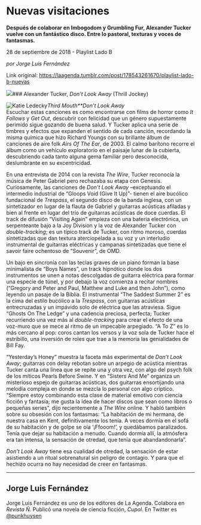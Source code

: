 # Nuevas visitaciones

**Después de colaborar en Imbogodom y Grumbling Fur, Alexander Tucker vuelve con un fantástico disco. Entre lo pastoral, texturas y voces de fantasmas.**

28 de septiembre de 2018 - Playlist Lado B

_por Jorge Luis Fernández_

Link original: https://laagenda.tumblr.com/post/178543261670/playlist-lado-b-nuevas

![](https://64.media.tumblr.com/46a9c3121b52e0e2e9af072b1e10e744/tumblr_inline_pfs53jI1oc1t6q87u_500.jpg)### Alexander Tucker, *Don’t Look Away* (Thrill Jockey)

![Katie Ledecky](https://64.media.tumblr.com/adfe5fde56373d6db8d2691c3fce7695/tumblr_inline_pfrwc0Qucg1t6q87u_400.jpg)*Third Mouth**Don’t Look Away*  
Escuchar estas canciones es como encontrarse con films de horror como *It Follows* y *Get Out*, descubrir con felicidad que un género supuestamente perimido sigue gozando de buena salud. Y Tucker aplica una serie de timbres y efectos que expanden el sentido de cada canción, recordando la misma química que hizo Richard Youngs con su brillante álbum de canciones de aire folk *Airs Of The Ear*, de 2003. El calmo barítono recorre el álbum como un vehículo exploratorio en el paisaje lunar de la cubierta, descubriendo cada tanto alguna gema familiar pero desconocida, deslumbrante en su excentricidad.

En una entrevista de 2014 con la revista *The Wire*, Tucker reconocía la música de Peter Gabriel pero rechazaba su etapa con Genesis. Curiosamente, las canciones de *Don’t Look Away* –exceptuando el intermedio industrial de “Gloops Void (Give It Up)”- tienen el aire bucólico fundacional de *Trespass*, el segundo disco de la banda inglesa, con un sintetizador en lugar de la flauta de Gabriel y guitarras acústicas afiladas y bien al frente en lugar del trío de guitarras acústicas de doce cuerdas. El track de difusión “Visiting Again” empieza con una batería electrónica, un serpenteante bajo a la Joy Division y la voz de Alexander Tucker con *double-tracking*; es un típico track de Tucker, con ritmo moroso, cuerdas sintetizadas que dan textura aterciopelada a su voz y un interludio instrumental de guitarras eléctricas y campanas sintetizadas que tiene el savoir faire ochentoso de “Souvenir”, de OMD.

Un bajo en sincronía con las teclas graves de un piano forman la base minimalista de “Boys Names”, un track hipnótico donde los dos instrumentos se unen a notas descolgadas de guitarra eléctrica para formar una especie de túnel, y por debajo la voz comienza a recitar nombres (“Gregory and Peter and Paul, Matthew and Luke and then John”), como leyendo un pasaje de la Biblia. El instrumental “The Saddest Summer 2” es la cima del estilo bucólico a la *Trespass*, con guitarras acústicas entrecruzadas y un impávido solo de eléctrica que las atraviesa. Sigue “Ghosts On The Ledge” y una cadencia preciosa, perfecta; Tucker recurriendo una vez más al *double-tracking* para crear el efecto de una voz-muro que se mece al ritmo de un impecable arpegiado. “A To Z” es lo más cercano al pop: coros cantan los versos y la voz sola de Tucker hace el estribillo, una inversión de roles que trae a la memoria las genialidades de Bill Fay.

“Yesterday’s Honey” muestra la faceta más experimental de *Don’t Look Away*; guitarras con delay rebotan sobre un arpegio de acústica mientras Tucker canta una línea que se repite una y otra vez, con algo del psych folk de los míticos Pearls Before Swine. Y en “Sisters And Me” organiza un misterioso espejo de guitarras acústicas, dos guitarras ensortijando una melodía compleja en donde se mezcla lo personal con algo críptico. “Siempre estoy combinando esta clase de material emotivo con ciencia ficción y fantasía; me gusta la idea de hacer discos que sean como libros o pequeñas series”, dijo recientemente a *The Wire* online. Y habló también sobre su obsesión con los fantasmas: “La habitación de mi hermana, de nuestra casa en Kent, definitivamente los tenía. A veces dormía en el sofá de su habitación y de golpe se oía ‘¡Ffooom!’, y quedábamos paralizados. Tenía que dejar su habitación a menudo. Cuando dormía allí, la atmósfera era tan intensa, la sensación de otredad, que tenía que abandandonarla”.

*Don’t Look Away* tiene esa cualidad de otredad, la sensación de estar asistiendo a un ritual sobrenatural sin peligro de contagio. Y para que el hechizo ocurra no hay necesidad de creer en fantasmas. 

  




---

Jorge Luis Fernández
--------------------

 Jorge Luis Fernández es uno de los editores de La Agenda. Colabora en *Revista Ñ*. Publicó una novela de ciencia ficción, *Cupol*. En Twitter es [@punkhuysen](https://twitter.com/punkhuysen) 

